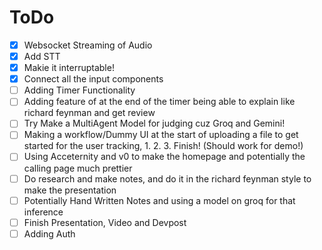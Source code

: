 # ToDo

- [X] Websocket Streaming of Audio
- [X] Add STT
- [X] Makie it interruptable!
- [X] Connect all the input components
- [ ] Adding Timer Functionality
- [ ] Adding feature of at the end of the timer being able to explain like richard feynman and get review
- [ ] Try Make a MultiAgent Model for judging cuz Groq and Gemini!
- [ ] Making a workflow/Dummy UI at the start of uploading a file to get started for the user tracking, 1. 2. 3. Finish! (Should work for demo!)
- [ ] Using Acceternity and v0 to make the homepage and potentially the calling page much prettier
- [ ] Do research and make notes, and do it in the richard feynman style to make the presentation
- [ ] Potentially Hand Written Notes and using a model on groq for that inference
- [ ] Finish Presentation, Video and Devpost
- [ ] Adding Auth
